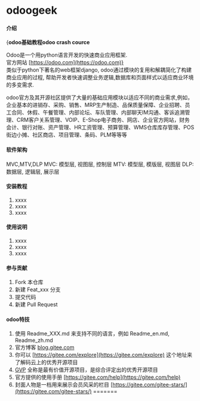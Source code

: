 # odoogeek

#### 介绍
{**odoo基础教程odoo crash cource**

Odoo是一个用python语言开发的快速商业应用框架.  
官方网站 [https://odoo.com](https://odoo.com)}  
类似于python下著名的web框架django, odoo通过模块的复用和解耦简化了构建商业应用的过程,   帮助开发者快速调整业务逻辑,数据库和页面样式以适应商业环境的多变需求.  

odoo官方及其开源社区提供了大量的基础应用模块以适应不同的商业需求,例如，企业基本的进销存、采购、销售、MRP生产制造、品保质量保障、企业招聘、员工合同、休假、午餐管理、内部论坛、车队管理、内部聊天IM沟通、客诉追溯管理、CRM客户关系管理、VOIP、E-Shop电子商务、网店、企业官方网站，财务会计、银行对账、资产管理、HR工资管理、预算管理、WMS仓库库存管理、POS街边小摊、社区商店、项目管理、条码、PLM等等等
 
#### 软件架构
MVC,MTV,DLP
MVC: 模型层, 视图层, 控制层
MTV: 模型层, 模版层, 视图层
DLP: 数据层, 逻辑层, 展示层



#### 安装教程

1. xxxx
2. xxxx
3. xxxx

#### 使用说明

1. xxxx
2. xxxx
3. xxxx

#### 参与贡献

1. Fork 本仓库
2. 新建 Feat_xxx 分支
3. 提交代码
4. 新建 Pull Request


#### odoo特技

1. 使用 Readme\_XXX.md 来支持不同的语言，例如 Readme\_en.md, Readme\_zh.md
2. 官方博客 [blog.gitee.com](https://blog.gitee.com)
3. 你可以 [https://gitee.com/explore](https://gitee.com/explore) 这个地址来了解码云上的优秀开源项目
4. [GVP](https://gitee.com/gvp) 全称是最有价值开源项目，是综合评定出的优秀开源项目
5. 官方提供的使用手册 [https://gitee.com/help](https://gitee.com/help)
6. 封面人物是一档用来展示会员风采的栏目 [https://gitee.com/gitee-stars/](https://gitee.com/gitee-stars/)
=======
